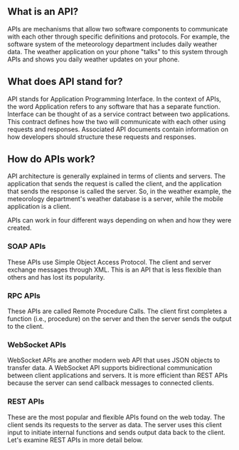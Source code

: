 <h2> What is an API?</h2>

APIs are mechanisms that allow two software components to communicate with each other through specific definitions and protocols. For example, the software system of the meteorology department includes daily weather data. The weather application on your phone "talks" to this system through APIs and shows you daily weather updates on your phone.


<h2>What does API stand for?</h2>
API stands for Application Programming Interface. In the context of APIs, the word Application refers to any software that has a separate function. Interface can be thought of as a service contract between two applications. This contract defines how the two will communicate with each other using requests and responses. Associated API documents contain information on how developers should structure these requests and responses.


<h2>How do APIs work?</h2>
API architecture is generally explained in terms of clients and servers. The application that sends the request is called the client, and the application that sends the response is called the server. So, in the weather example, the meteorology department's weather database is a server, while the mobile application is a client.

APIs can work in four different ways depending on when and how they were created.

<h3>SOAP APIs</h3>
These APIs use Simple Object Access Protocol. The client and server exchange messages through XML. This is an API that is less flexible than others and has lost its popularity.

<h3>RPC APIs</h3>
These APIs are called Remote Procedure Calls. The client first completes a function (i.e., procedure) on the server and then the server sends the output to the client.

<h3>WebSocket APIs</h3>
WebSocket APIs are another modern web API that uses JSON objects to transfer data. A WebSocket API supports bidirectional communication between client applications and servers. It is more efficient than REST APIs because the server can send callback messages to connected clients.

<h3>REST APIs</h3>
These are the most popular and flexible APIs found on the web today. The client sends its requests to the server as data. The server uses this client input to initiate internal functions and sends output data back to the client. Let's examine REST APIs in more detail below.
